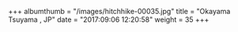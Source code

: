+++
albumthumb = "/images/hitchhike-00035.jpg"
title = "Okayama Tsuyama , JP"
date = "2017:09:06 12:20:58"
weight = 35
+++

